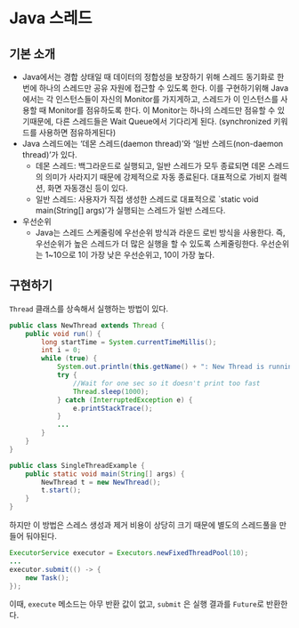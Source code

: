# Java 스레드

## 기본 소개

- Java에서는 경합 상태일 때 데이터의 정합성을 보장하기 위해 스레드 동기화로 한 번에 하나의 스레드만 공유 자원에 접근할 수 있도록 한다. 이를 구현하기위해 Java에서는 각 인스턴스들이 자신의 Monitor를 가지게하고, 스레드가 이 인스턴스를 사용할 때 Monitor를 점유하도록 한다. 이 Monitor는 하나의 스레드만 점유할 수 있기때문에, 다른 스레드들은 Wait Queue에서 기다리게 된다. (synchronized 키워드를 사용하면 점유하게된다)
- Java 스레드에는 ‘데몬 스레드(daemon thread)’와 ‘일반 스레드(non-daemon thread)’가 있다.
    - 데몬 스레드: 백그라운드로 실행되고, 일반 스레드가 모두 종료되면 데몬 스레드의 의미가 사라지기 때문에 강제적으로 자동 종료된다. 대표적으로 가비지 컬렉션, 화면 자동갱신 등이 있다.
    - 일반 스레드: 사용자가 직접 생성한 스레드로 대표적으로 `static void main(String[] args)’가 실행되는 스레드가 일반 스레드다.
- 우선순위
    - Java는 스레드 스케줄링에 우선순위 방식과 라운드 로빈 방식을 사용한다. 즉, 우선순위가 높은 스레드가 더 많은 실행을 할 수 있도록 스케줄링한다. 우선순위는 1~10으로 1이 가장 낮은 우선순위고, 10이 가장 높다.

## 구현하기

`Thread` 클래스를 상속해서 실행하는 방법이 있다.

```java
public class NewThread extends Thread {
    public void run() {
        long startTime = System.currentTimeMillis();
        int i = 0;
        while (true) {
            System.out.println(this.getName() + ": New Thread is running..." + i++);
            try {
                //Wait for one sec so it doesn't print too fast
                Thread.sleep(1000);
            } catch (InterruptedException e) {
                e.printStackTrace();
            }
            ...
        }
    }
}
```

```java
public class SingleThreadExample {
    public static void main(String[] args) {
        NewThread t = new NewThread();
        t.start();
    }
}
```

하지만 이 방법은 스레스 생성과 제거 비용이 상당히 크기 때문에 별도의 스레드풀을 만들어 둬야된다.

```java
ExecutorService executor = Executors.newFixedThreadPool(10);
...
executor.submit(() -> {
    new Task();
});
```

이때, `execute` 메소드는 아무 반환 값이 없고, `submit` 은 실행 결과를 `Future`로 반환한다.